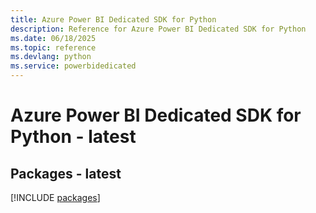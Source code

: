 ```yaml
---
title: Azure Power BI Dedicated SDK for Python
description: Reference for Azure Power BI Dedicated SDK for Python
ms.date: 06/18/2025
ms.topic: reference
ms.devlang: python
ms.service: powerbidedicated
---
```

# Azure Power BI Dedicated SDK for Python - latest
## Packages - latest
[!INCLUDE [packages](power-bi-dedicated-index.md)]
